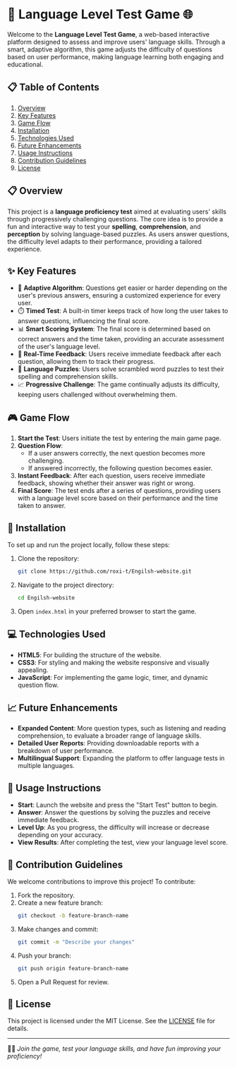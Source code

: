 
# 🌟 Language Level Test Game 🌐

Welcome to the **Language Level Test Game**, a web-based interactive platform designed to assess and improve users' language skills. Through a smart, adaptive algorithm, this game adjusts the difficulty of questions based on user performance, making language learning both engaging and educational.

## 📋 Table of Contents
1. [Overview](#overview)
2. [Key Features](#key-features)
3. [Game Flow](#game-flow)
4. [Installation](#installation)
5. [Technologies Used](#technologies-used)
6. [Future Enhancements](#future-enhancements)
7. [Usage Instructions](#usage-instructions)
8. [Contribution Guidelines](#contribution-guidelines)
9. [License](#license)

## 📋 Overview

This project is a **language proficiency test** aimed at evaluating users' skills through progressively challenging questions. The core idea is to provide a fun and interactive way to test your **spelling**, **comprehension**, and **perception** by solving language-based puzzles. As users answer questions, the difficulty level adapts to their performance, providing a tailored experience.

## ✨ Key Features

- 🤖 **Adaptive Algorithm**: Questions get easier or harder depending on the user's previous answers, ensuring a customized experience for every user.
- ⏱️ **Timed Test**: A built-in timer keeps track of how long the user takes to answer questions, influencing the final score.
- 📊 **Smart Scoring System**: The final score is determined based on correct answers and the time taken, providing an accurate assessment of the user's language level.
- 🔄 **Real-Time Feedback**: Users receive immediate feedback after each question, allowing them to track their progress.
- 🧩 **Language Puzzles**: Users solve scrambled word puzzles to test their spelling and comprehension skills.
- 📈 **Progressive Challenge**: The game continually adjusts its difficulty, keeping users challenged without overwhelming them.

## 🎮 Game Flow

1. **Start the Test**: Users initiate the test by entering the main game page.
2. **Question Flow**: 
   - If a user answers correctly, the next question becomes more challenging.
   - If answered incorrectly, the following question becomes easier.
3. **Instant Feedback**: After each question, users receive immediate feedback, showing whether their answer was right or wrong.
4. **Final Score**: The test ends after a series of questions, providing users with a language level score based on their performance and the time taken to answer.

## 🔧 Installation

To set up and run the project locally, follow these steps:

1. Clone the repository:
   ```bash
   git clone https://github.com/roxi-t/Engilsh-website.git
   ```
2. Navigate to the project directory:
   ```bash
   cd Engilsh-website
   ```
3. Open `index.html` in your preferred browser to start the game.

## 💻 Technologies Used

- **HTML5**: For building the structure of the website.
- **CSS3**: For styling and making the website responsive and visually appealing.
- **JavaScript**: For implementing the game logic, timer, and dynamic question flow.

## 📈 Future Enhancements

- **Expanded Content**: More question types, such as listening and reading comprehension, to evaluate a broader range of language skills.
- **Detailed User Reports**: Providing downloadable reports with a breakdown of user performance.
- **Multilingual Support**: Expanding the platform to offer language tests in multiple languages.

## 🧩 Usage Instructions

- **Start**: Launch the website and press the "Start Test" button to begin.
- **Answer**: Answer the questions by solving the puzzles and receive immediate feedback.
- **Level Up**: As you progress, the difficulty will increase or decrease depending on your accuracy.
- **View Results**: After completing the test, view your language level score.

## 🤝 Contribution Guidelines

We welcome contributions to improve this project! To contribute:

1. Fork the repository.
2. Create a new feature branch: 
   ```bash
   git checkout -b feature-branch-name
   ```
3. Make changes and commit:
   ```bash
   git commit -m "Describe your changes"
   ```
4. Push your branch:
   ```bash
   git push origin feature-branch-name
   ```
5. Open a Pull Request for review.

## 📜 License

This project is licensed under the MIT License. See the [LICENSE](LICENSE) file for details.

---

👨‍💻 *Join the game, test your language skills, and have fun improving your proficiency!*
